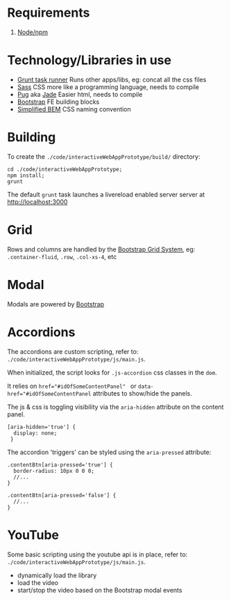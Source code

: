 Requirements
=============
1. [Node/npm](https://nodejs.org/en/)

Technology/Libraries in use
=============
- [Grunt task runner](http://gruntjs.com/) Runs other apps/libs, eg: concat all the css files
- [Sass](http://sass-lang.com/) CSS more like a programming language, needs to compile
- [Pug](https://github.com/pugjs/pug) aka [Jade](http://jade-lang.com/) Easier html, needs to compile
- [Bootstrap](http://getbootstrap.com/) FE building blocks
- [Simplified BEM](http://csswizardry.com/2013/01/mindbemding-getting-your-head-round-bem-syntax/) CSS naming convention

Building
==============

To create the `./code/interactiveWebAppPrototype/build/` directory:

    cd ./code/interactiveWebAppPrototype;
    npm install;
	grunt
	

The default `grunt` task launches a livereload enabled server server at [http://localhost:3000](http://localhost:3000)

Grid
===============
Rows and columns are handled by the [Bootstrap Grid System](http://getbootstrap.com/css/#grid), eg: `.container-fluid`, `.row`, `.col-xs-4`, etc

Modal
===============
Modals are powered by [Bootstrap](http://getbootstrap.com/javascript/#modals)

Accordions
===============
The accordions are custom scripting, refer to: `./code/interactiveWebAppPrototype/js/main.js`. 

When initialized, the script looks for `.js-accordion` css classes in the `dom`.

It relies on `href="#idOfSomeContentPanel" ` or `data-href="#idOfSomeContentPanel` attributes to show/hide the panels.

The js & css is toggling visibility via the `aria-hidden` attribute on the content panel.

    [aria-hidden='true'] {
      display: none;
     }

The accordion 'triggers' can be styled using the `aria-pressed` attribute:

    .contentBtn[aria-pressed='true'] {
      border-radius: 10px 0 0 0;
      //...
    }
    
    .contentBtn[aria-pressed='false'] {
      //...
    }

YouTube
================
Some basic scripting using the youtube api is in place, refer to: `./code/interactiveWebAppPrototype/js/main.js`. 

* dynamically load the library
* load the video
* start/stop the video based on the Bootstrap modal events